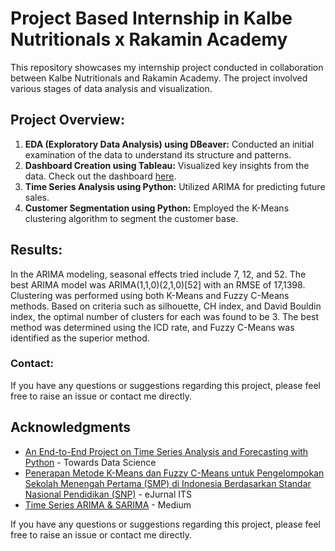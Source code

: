 <h1>Project Based Internship in Kalbe Nutritionals x Rakamin Academy</h1>

<p>This repository showcases my internship project conducted in collaboration between Kalbe Nutritionals and Rakamin Academy. The project involved various stages of data analysis and visualization.</p>

<h2>Project Overview:</h2>
<ol>
    <li><strong>EDA (Exploratory Data Analysis) using DBeaver:</strong> Conducted an initial examination of the data to understand its structure and patterns.</li>
    <li><strong>Dashboard Creation using Tableau:</strong> Visualized key insights from the data. Check out the dashboard <a href="https://public.tableau.com/app/profile/dindagaluh/viz/KalbeSalesPerformanceDashboard/Dashboard1">here</a>.</li>
    <li><strong>Time Series Analysis using Python:</strong> Utilized ARIMA for predicting future sales.</li>
    <li><strong>Customer Segmentation using Python:</strong> Employed the K-Means clustering algorithm to segment the customer base.</li>
</ol>

<h2>Results:</h2>
<p>
In the ARIMA modeling, seasonal effects tried include 7, 12, and 52. The best ARIMA model was ARIMA(1,1,0)(2,1,0)[52] with an RMSE of 17,1398. 
<br>
Clustering was performed using both K-Means and Fuzzy C-Means methods. Based on criteria such as silhouette, CH index, and David Bouldin index, the optimal number of clusters for each was found to be 3. The best method was determined using the ICD rate, and Fuzzy C-Means was identified as the superior method.
</p>

<h3>Contact:</h3>
<p>If you have any questions or suggestions regarding this project, please feel free to raise an issue or contact me directly.</p>

<h2>Acknowledgments</h2>
<ul>
    <li><a href="https://towardsdatascience.com/an-end-to-end-project-on-time-series-analysis-and-forecasting-with-python-4835e6bf050b">An End-to-End Project on Time Series Analysis and Forecasting with Python</a> - Towards Data Science</li>
    <li><a href="https://ejurnal.its.ac.id/index.php/sains_seni/article/download/58349/6451">Penerapan Metode K-Means dan Fuzzy C-Means untuk Pengelompokan Sekolah Menengah Pertama (SMP) di Indonesia Berdasarkan Standar Nasional Pendidikan (SNP)</a> - eJurnal ITS </li>
    <li><a href="https://medium.com/data-science-business/time-series-arima-sarima-10f5b6a528d5">Time Series ARIMA & SARIMA</a> - Medium</li>
</ul>

<p>If you have any questions or suggestions regarding this project, please feel free to raise an issue or contact me directly.</p>
</body>
</html>
